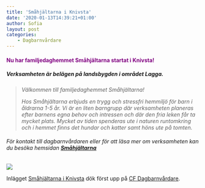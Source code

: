 ```yaml
---
title: 'Småhjältarna i Knivsta'
date: '2020-01-13T14:39:21+01:00'
author: Sofia
layout: post
categories:
    - Dagbarnvårdare
---
```


#### <span style="color: #800080">**Nu har familjedaghemmet Småhjältarna startat i Knivsta!** </span>

##### *Verksamheten är belägen på landsbygden i området Lagga.*

> *Välkommen till familjedaghemmet Småhjältarna!*
> 
> *Hos Småhjältarna erbjuds en trygg och stressfri hemmiljö för barn i åldrarna 1-5 år. Vi är en liten barngrupp där verksamheten planeras efter barnens egna behov och intressen och där den fria leken får ta mycket plats. Mycket av tiden spenderas ute i naturen runtomkring och i hemmet finns det hundar och katter samt höns ute på tomten.*

###### För kontakt till dagbarnvårdaren eller för att läsa mer om verksamheten kan du besöka hemsidan <span style="color: #3366ff">**[Småhjältarna](http://smahjaltarna.xn--dagbarnvrdare-wfb.se/)** </span>

[![](https://www.cforetaget.se/wp-content/uploads/2020/01/a596c17c2c3cbab7b63605ab5d7f5be4.jpg)](http://xn--dagbarnvrdare-wfb.se/wp-content/uploads/2020/01/heroes.png)

Inlägget [Småhjältarna i Knivsta](http://xn--dagbarnvrdare-wfb.se/2020/01/13/smahjaltarna-i-knivsta/) dök först upp på [CF Dagbarnvårdare](http://xn--dagbarnvrdare-wfb.se/).